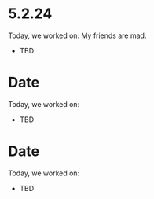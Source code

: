 # 5.2.24

Today, we worked on: My friends are mad. 

- TBD

# Date

Today, we worked on:

- TBD

# Date

Today, we worked on:

- TBD
